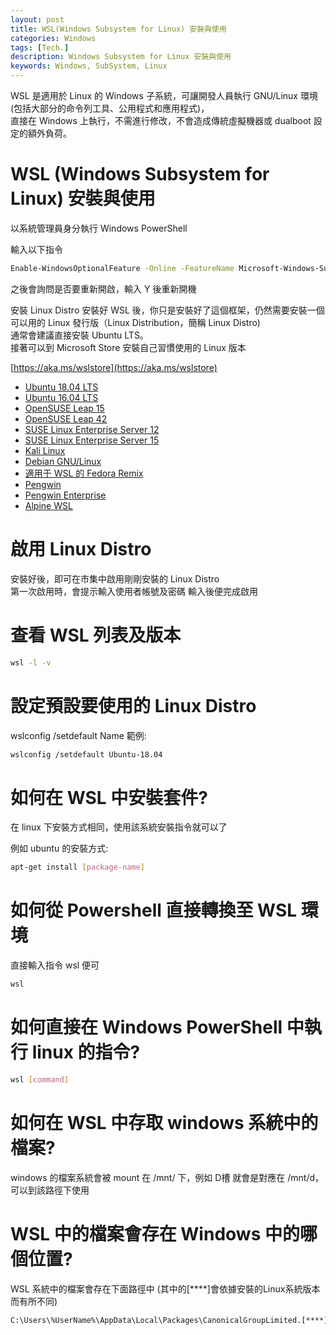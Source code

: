 ```yaml
---
layout: post
title: WSL(Windows Subsystem for Linux) 安裝與使用
categories: Windows
tags: [Tech.]
description: Windows Subsystem for Linux 安裝與使用  
keywords: Windows, SubSystem, Linux
---
```


WSL 是適用於 Linux 的 Windows 子系統，可讓開發人員執行 GNU/Linux 環境 (包括大部分的命令列工具、公用程式和應用程式)，  
直接在 Windows 上執行，不需進行修改，不會造成傳統虛擬機器或 dualboot 設定的額外負荷。  

# WSL (Windows Subsystem for Linux) 安裝與使用

以系統管理員身分執行  Windows PowerShell

輸入以下指令

```bash
Enable-WindowsOptionalFeature -Online -FeatureName Microsoft-Windows-Subsystem-Linux
```

之後會詢問是否要重新開啟，輸入 Y 後重新開機

安裝 Linux Distro
安裝好 WSL 後，你只是安裝好了這個框架，仍然需要安裝一個可以用的 Linux 發行版（Linux Distribution，簡稱 Linux Distro)  
通常會建議直接安裝 Ubuntu LTS。  
接著可以到 Microsoft Store 安裝自己習慣使用的 Linux 版本

[https://aka.ms/wslstore](https://aka.ms/wslstore)

- [Ubuntu 18.04 LTS](https://www.microsoft.com/store/apps/9N9TNGVNDL3Q)
- [Ubuntu 16.04 LTS](https://www.microsoft.com/store/apps/9pjn388hp8c9)
- [OpenSUSE Leap 15](https://www.microsoft.com/store/apps/9n1tb6fpvj8c)
- [OpenSUSE Leap 42](https://www.microsoft.com/store/apps/9njvjts82tjx)
- [SUSE Linux Enterprise Server 12](https://www.microsoft.com/store/apps/9p32mwbh6cns)
- [SUSE Linux Enterprise Server 15](https://www.microsoft.com/store/apps/9pmw35d7fnlx)
- [Kali Linux](https://www.microsoft.com/store/apps/9PKR34TNCV07)
- [Debian GNU/Linux](https://www.microsoft.com/store/apps/9MSVKQC78PK6)
- [適用于 WSL 的 Fedora Remix](https://www.microsoft.com/store/apps/9n6gdm4k2hnc)
- [Pengwin](https://www.microsoft.com/store/apps/9NV1GV1PXZ6P)
- [Pengwin Enterprise](https://www.microsoft.com/store/apps/9N8LP0X93VCP)
- [Alpine WSL](https://www.microsoft.com/store/apps/9p804crf0395)

# 啟用 Linux Distro
安裝好後，即可在市集中啟用剛剛安裝的 Linux Distro  
第一次啟用時，會提示輸入使用者帳號及密碼
輸入後便完成啟用

# 查看 WSL 列表及版本
```bash
wsl -l -v
```

# 設定預設要使用的 Linux Distro
wslconfig /setdefault Name
範例: 
```bash
wslconfig /setdefault Ubuntu-18.04
```

# 如何在 WSL 中安裝套件?

在 linux 下安裝方式相同，使用該系統安裝指令就可以了

例如 ubuntu 的安裝方式:

```bash
apt-get install [package-name]
```

# 如何從 Powershell 直接轉換至 WSL 環境

直接輸入指令 wsl 便可

```bash
wsl
```

# 如何直接在 Windows PowerShell 中執行 linux 的指令?

```bash
wsl [command]
```

# 如何在 WSL 中存取 windows 系統中的檔案?

windows 的檔案系統會被 mount 在 /mnt/ 下，例如 D槽 就會是對應在 /mnt/d，可以到該路徑下使用

# WSL 中的檔案會存在 Windows 中的哪個位置?

WSL 系統中的檔案會存在下面路徑中 (其中的[****]會依據安裝的Linux系統版本而有所不同)

```bash
C:\Users\%UserName%\AppData\Local\Packages\CanonicalGroupLimited.[****]\LocalState\rootfs
```
